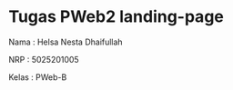 # Tugas PWeb2 landing-page
<p>Nama : Helsa Nesta Dhaifullah</p>
<p>NRP : 5025201005</p>
<p>Kelas : PWeb-B</p>
